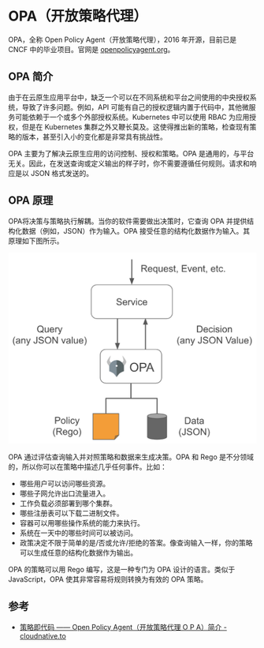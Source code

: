 # OPA（开放策略代理）

OPA，全称 Open Policy Agent（开放策略代理），2016 年开源，目前已是 CNCF 中的毕业项目。官网是 [openpolicyagent.org](https://www.openpolicyagent.org/)。

## OPA 简介

由于在云原生应用平台中，缺乏一个可以在不同系统和平台之间使用的中央授权系统，导致了许多问题。例如，API 可能有自己的授权逻辑内置于代码中，其他微服务可能依赖于一个或多个外部授权系统。Kubernetes 中可以使用 RBAC 为应用授权，但是在 Kubernetes 集群之外又鞭长莫及。这使得推出新的策略，检查现有策略的版本，甚至引入小的变化都是非常具有挑战性。

OPA 主要为了解决云原生应用的访问控制、授权和策略。OPA 是通用的，与平台无关。因此，在发送查询或定义输出的样子时，你不需要遵循任何规则。请求和响应是以 JSON 格式发送的。

## OPA 原理

OPA将决策与策略执行解耦。当你的软件需要做出决策时，它查询 OPA 并提供结构化数据（例如，JSON）作为输入。OPA 接受任意的结构化数据作为输入。其原理如下图所示。

![OPA 原理图](../images/opa-arch.jpg)

OPA 通过评估查询输入并对照策略和数据来生成决策。OPA 和 Rego 是不分领域的，所以你可以在策略中描述几乎任何事件。比如：

- 哪些用户可以访问哪些资源。
- 哪些子网允许出口流量进入。
- 工作负载必须部署到哪个集群。
- 哪些注册表可以下载二进制文件。
- 容器可以用哪些操作系统的能力来执行。
- 系统在一天中的哪些时间可以被访问。
- 政策决定不限于简单的是/否或允许/拒绝的答案。像查询输入一样，你的策略可以生成任意的结构化数据作为输出。

OPA 的策略可以用 Rego 编写，这是一种专门为 OPA 设计的语言。类似于 JavaScript，OPA 使其非常容易将规则转换为有效的 OPA 策略。

## 参考

- [策略即代码 —— Open Policy Agent（开放策略代理 O P A）简介 - cloudnative.to](https://cloudnative.to/blog/introducing-policy-as-code-the-open-policy-agent-opa/)